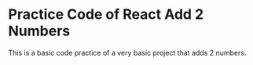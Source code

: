 # Practice Code of React Add 2 Numbers

This is a basic code practice of a very basic project that adds 2 numbers. 